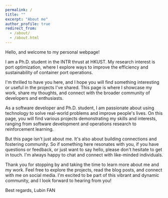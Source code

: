```yaml
---
permalink: /
title: ""
excerpt: "About me"
author_profile: true
redirect_from: 
  - /about/
  - /about.html
---
```


Hello, and welcome to my personal webpage!

I am a Ph.D. student in the INTR thrust at HKUST. My research interest is port optimization, where I explore ways to improve the efficiency and sustainability of container port operations.

I'm thrilled to have you here, and I hope you will find something interesting or useful in the projects I've shared. This page is where I showcase my work, share my thoughts, and connect with the broader community of developers and enthusiasts.

As a software developer and Ph.D. student, I am passionate about using technology to solve real-world problems and improve people's lives. On this page, you will find various projects demonstrating my skills and interests, ranging from software development and operations research to reinforcement learning.

But this page isn't just about me. It's also about building connections and fostering community. So if something here resonates with you, if you have questions or feedback, or just want to say hello, please don't hesitate to get in touch. I'm always happy to chat and connect with like-minded individuals.

Thank you for stopping by and taking the time to learn more about me and my work. Feel free to explore the projects, read the blog posts, and connect with me on social media. I'm excited to be part of this vibrant and dynamic community, and I look forward to hearing from you!

Best regards,
Lubin FAN

